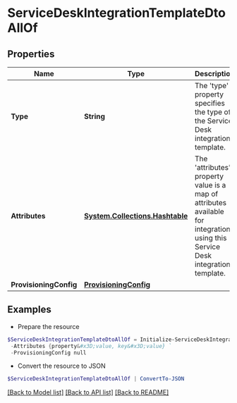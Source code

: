 # ServiceDeskIntegrationTemplateDtoAllOf
## Properties

Name | Type | Description | Notes
------------ | ------------- | ------------- | -------------
**Type** | **String** | The &#39;type&#39; property specifies the type of the Service Desk integration template. | [default to "Web Service SDIM"]
**Attributes** | [**System.Collections.Hashtable**](AnyType.md) | The &#39;attributes&#39; property value is a map of attributes available for integrations using this Service Desk integration template. | 
**ProvisioningConfig** | [**ProvisioningConfig**](ProvisioningConfig.md) |  | 

## Examples

- Prepare the resource
```powershell
$ServiceDeskIntegrationTemplateDtoAllOf = Initialize-ServiceDeskIntegrationTemplateDtoAllOf  -Type Web Service SDIM `
 -Attributes {property&#x3D;value, key&#x3D;value} `
 -ProvisioningConfig null
```

- Convert the resource to JSON
```powershell
$ServiceDeskIntegrationTemplateDtoAllOf | ConvertTo-JSON
```

[[Back to Model list]](../README.md#documentation-for-models) [[Back to API list]](../README.md#documentation-for-api-endpoints) [[Back to README]](../README.md)

